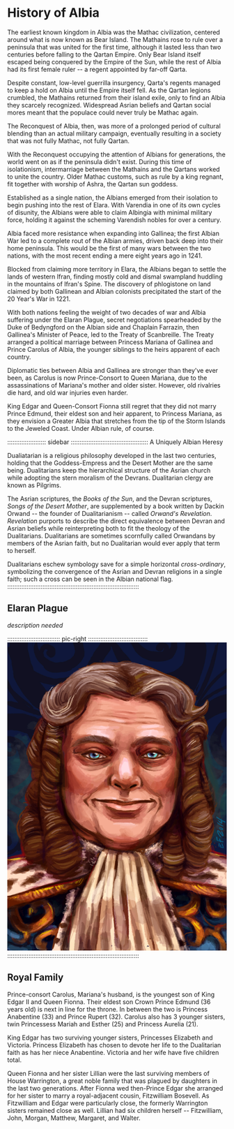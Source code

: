 # History of Albia

The earliest known kingdom in Albia was the Mathac civilization,
centered around what is now known as Bear Island. The Mathains rose to
rule over a peninsula that was united for the first time, although it
lasted less than two centuries before falling to the Qartan Empire. Only
Bear Island itself escaped being conquered by the Empire of the Sun,
while the rest of Albia had its first female ruler -- a regent appointed
by far-off Qarta.

Despite constant, low-level guerrilla insurgency, Qarta's regents
managed to keep a hold on Albia until the Empire itself fell. As the
Qartan legions crumbled, the Mathains returned from their island exile,
only to find an Albia they scarcely recognized. Widespread Asrian
beliefs and Qartan social mores meant that the populace could never
truly be Mathac again.

The Reconquest of Albia, then, was more of a prolonged period of
cultural blending than an actual military campaign, eventually resulting
in a society that was not fully Mathac, not fully Qartan.

With the Reconquest occupying the attention of Albians for generations,
the world went on as if the peninsula didn't exist. During this time of
isolationism, intermarriage between the Mathains and the Qartans worked
to unite the country. Older Mathac customs, such as rule by a king
regnant, fit together with worship of Ashra, the Qartan sun goddess.

Established as a single nation, the Albians emerged from their isolation
to begin pushing into the rest of Elara. With Varendia in one of its own
cycles of disunity, the Albians were able to claim Albingia with minimal
military force, holding it against the scheming Varendish nobles for
over a century.

Albia faced more resistance when expanding into Gallinea; the first
Albian War led to a complete rout of the Albian armies, driven back deep
into their home peninsula. This would be the first of many wars between
the two nations, with the most recent ending a mere eight years ago in
1241.

Blocked from claiming more territory in Elara, the Albians began to
settle the lands of western Ifran, finding mostly cold and dismal
swampland huddling in the mountains of Ifran's Spine. The discovery of
phlogistone on land claimed by both Gallinean and Albian colonists
precipitated the start of the 20 Year's War in 1221. 

With both nations feeling the weight of two decades of war and Albia
suffering under the Elaran Plague, secret negotiations spearheaded by
the Duke of Bedyngford on the Albian side and Chaplain Farrazin, then
Gallinea's Minister of Peace, led to the Treaty of Scanbreille. The
Treaty arranged a political marriage between Princess Mariana of
Gallinea and Prince Carolus of Albia, the younger siblings to the heirs
apparent of each country.

Diplomatic ties between Albia and Gallinea are stronger than they've
ever been, as Carolus is now Prince-Consort to Queen Mariana, due to the
assassinations of Mariana's mother and older sister. However, old
rivalries die hard, and old war injuries even harder.

King Edgar and Queen-Consort Fionna still regret that they did not marry
Prince Edmund, their eldest son and heir apparent, to Princess Mariana,
as they envision a Greater Albia that stretches from the tip of the
Storm Islands to the Jeweled Coast. Under Albian rule, of course.

:::::::::::::::::::::: sidebar ::::::::::::::::::::::::::::::::::::::::::::
A Uniquely Albian Heresy

Dualiatarian is a religious philosophy developed in the last two
centuries, holding that the Goddess-Empress and the Desert Mother are
the same being. Dualitarians keep the hierarchical structure of the
Asrian church while adopting the stern moralism of the Devrans.
Dualitarian clergy are known as Pilgrims.

The Asrian scriptures, the *Books of the Sun*, and the Devran
scriptures, *Songs of the Desert Mother*, are supplemented by a book
written by Dackin Orwand -- the founder of Dualitarianism -- called
*Orwand's Revelation*. *Revelation* purports to describe the direct
equivalence between Devran and Asrian beliefs while reinterpreting both
to fit the theology of the Dualitarians. Dualitarians are sometimes
scornfully called Orwandans by members of the Asrian faith, but no
Dualitarian would ever apply that term to herself.

Dualitarians eschew symbology save for a simple horizontal
*cross-ordinary*, symbolizing the convergence of the Asrian and Devran
religions in a single faith; such a cross can be seen in the Albian
national flag.
:::::::::::::::::::::::::::::::::::::::::::::::::::::::::::::::::::::::::::

## Elaran Plague

*description needed* 

:::::::::::::::::::::::::::::: pic-right ::::::::::::::::::::::::::::::::::
![King Edgar II of Albia, by Eleanor Ferron](assets/Portraits/king-edgar.jpg "King Edgar II of Albia, by Eleanor Ferron")
:::::::::::::::::::::::::::::::::::::::::::::::::::::::::::::::::::::::::::

## Royal Family

Prince-consort Carolus, Mariana's husband, is the youngest son of King
Edgar II and Queen Fionna. Their eldest son Crown Prince Edmund (36
years old) is next in line for the throne. In between the two is
Princess Anabentine (33) and Prince Rupert (32). Carolus also has 3
younger sisters, twin Princessess Mariah and Esther (25) and Princess
Aurelia (21). 

King Edgar has two surviving younger sisters, Princesses Elizabeth and
Victoria. Princess Elizabeth has chosen to devote her life to the
Dualitarian faith as has her niece Anabentine. Victoria and her wife
have five children total.

Queen Fionna and her sister Lillian were the last surviving members of
House Warrington, a great noble family that was plagued by daughters in
the last two generations. After Fionna wed then-Prince Edgar she
arranged for her sister to marry a royal-adjacent cousin, Fitzwilliam
Bosevell. As Fitzwilliam and Edgar were particularly close, the formerly
Warrington sisters remained close as well. Lillian had six children
herself -- Fitzwilliam, John, Morgan, Matthew, Margaret, and Walter.

